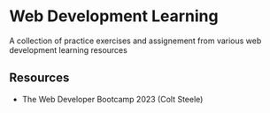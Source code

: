 # Web Development Learning
A collection of practice exercises and assignement from various web development learning resources

## Resources
- The Web Developer Bootcamp 2023 (Colt Steele)

